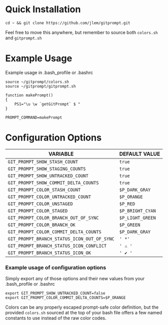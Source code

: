 # Quick Installation
`cd ~ && git clone https://github.com/jlem/gitprompt.git`

Feel free to move this anywhere, but remember to source both `colors.sh` and `gitprompt.sh`

# Example Usage
Example usage in .bash_profile or .bashrc
```
source ~/gitprompt/colors.sh
source ~/gitprompt/gitprompt.sh

function makePrompt()
{
    PS1="\u \w `getGitPrompt` $ "
}

PROMPT_COMMAND=makePrompt
```

# Configuration Options

| VARIABLE | DEFAULT VALUE
|----------|-------------|
|`GIT_PROMPT_SHOW_STASH_COUNT`| `true` |
|`GIT_PROMPT_SHOW_STAGING_COUNTS`| `true` |
|`GIT_PROMPT_SHOW_UNTRACKED_COUNT`| `true` |
|`GIT_PROMPT_SHOW_COMMIT_DELTA_COUNTS`| `true`
|`GIT_PROMPT_COLOR_STASH_COUNT` | `$P_DARK_GRAY` |
|`GIT_PROMPT_COLOR_UNTRACKED_COUNT`| `$P_ORANGE` |
|`GIT_PROMPT_COLOR_UNSTAGED`| `$P_RED` |
|`GIT_PROMPT_COLOR_STAGED`| `$P_BRIGHT_CYAN` |
|`GIT_PROMPT_COLOR_BRANCH_OUT_OF_SYNC`| `$P_LIGHT_GREEN` |
|`GIT_PROMPT_COLOR_BRANCH_OK`| `$P_GREEN` |
|`GIT_PROMPT_COLOR_COMMIT_DELTA_COUNTS`| `$P_DARK_GRAY` |
|`GIT_PROMPT_BRANCH_STATUS_ICON_OUT_OF_SYNC`| `' *'` |
|`GIT_PROMPT_BRANCH_STATUS_ICON_CONFLICT`| `' ⚠︎ '` |
|`GIT_PROMPT_BRANCH_STATUS_ICON_OK`| `' ✔︎ '` |

### Example usage of configuration options
Simply export any of those options and their new values from your .bash_profile or .bashrc

```
export GIT_PROMPT_SHOW_UNTRACKED_COUNT=false
export GIT_PROMPT_COLOR_COMMIT_DELTA_COUNTS=$P_ORANGE
```

Colors can be any properly escaped prompt-safe color definition, but the provided `colors.sh` sourced at the top of your bash file offers a few named constants to use instead of the raw color codes.
